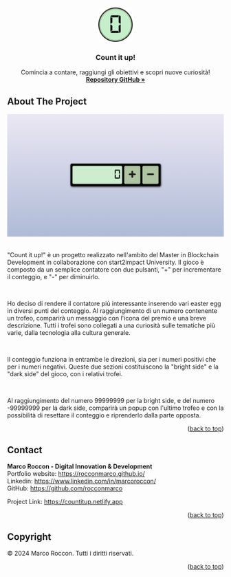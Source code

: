 
<br />
<div id="readme-top" align="center">
  <a href="https://countitup.netlify.app">
    <img src="icon/android-chrome-192x192.png" alt="Logo" width="80" height="80">
  </a>

<h3 align="center">Count it up!</h3>

  <p align="center">
    Comincia a contare, raggiungi gli obiettivi e scopri nuove curiosità!
    <br />
    <a href="https://github.com/rocconmarco"><strong>Repository GitHub »</strong></a>
    <br />
  </p>
</div>

<!-- ABOUT THE PROJECT -->
## About The Project

<img src="screenshot/homepage.png" alt="Logo" width="800">
<br>
<br>

"Count it up!" è un progetto realizzato nell'ambito del Master in Blockchain Development in collaborazione con start2impact University. Il gioco è composto da un semplice contatore con due pulsanti, "+" per incrementare il conteggio, e "-" per diminuirlo.

<br>

Ho deciso di rendere il contatore più interessante inserendo vari easter egg in diversi punti del conteggio. Al raggiungimento di un numero contenente un trofeo, comparirà un messaggio con l'icona del premio e una breve descrizione. Tutti i trofei sono collegati a una curiosità sulle tematiche più varie, dalla tecnologia alla cultura generale.

<br>

Il conteggio funziona in entrambe le direzioni, sia per i numeri positivi che per i numeri negativi. Queste due sezioni costituiscono la "bright side" e la "dark side" del gioco, con i relativi trofei.

<br>

Al raggiungimento del numero 99999999 per la bright side, e del numero -99999999 per la dark side, comparirà un popup con l'ultimo trofeo e con la possibilità di resettare il conteggio e riprenderlo dalla parte opposta.

<p align="right">(<a href="#readme-top">back to top</a>)</p>

<!-- CONTACT -->
## Contact

<b>Marco Roccon - Digital Innovation & Development</b><br>
Portfolio website: https://rocconmarco.github.io/<br>
Linkedin: https://www.linkedin.com/in/marcoroccon/<br>
GitHub: https://github.com/rocconmarco

Project Link: https://countitup.netlify.app

<p align="right">(<a href="#readme-top">back to top</a>)</p>

## Copyright

© 2024 Marco Roccon. Tutti i diritti riservati.

<p align="right">(<a href="#readme-top">back to top</a>)</p>
